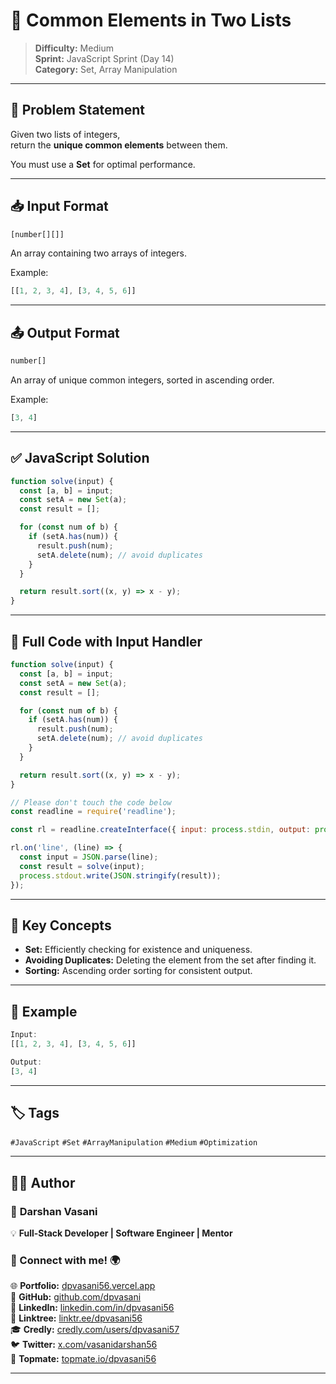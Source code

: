 # 🔗 Common Elements in Two Lists

> **Difficulty:** Medium  
> **Sprint:** JavaScript Sprint (Day 14)  
> **Category:** Set, Array Manipulation

---

## 🧩 Problem Statement

Given two lists of integers,  
return the **unique common elements** between them.

You must use a **Set** for optimal performance.

---

## 📥 Input Format

```js
[number[][]]
```

An array containing two arrays of integers.

Example:
```js
[[1, 2, 3, 4], [3, 4, 5, 6]]
```

---

## 📤 Output Format

```js
number[]
```

An array of unique common integers, sorted in ascending order.

Example:
```js
[3, 4]
```

---

## ✅ JavaScript Solution

```js
function solve(input) {
  const [a, b] = input;
  const setA = new Set(a);
  const result = [];

  for (const num of b) {
    if (setA.has(num)) {
      result.push(num);
      setA.delete(num); // avoid duplicates
    }
  }

  return result.sort((x, y) => x - y);
}
```

---

## 📜 Full Code with Input Handler

```js
function solve(input) {
  const [a, b] = input;
  const setA = new Set(a);
  const result = [];

  for (const num of b) {
    if (setA.has(num)) {
      result.push(num);
      setA.delete(num); // avoid duplicates
    }
  }

  return result.sort((x, y) => x - y);
}

// Please don't touch the code below
const readline = require('readline');

const rl = readline.createInterface({ input: process.stdin, output: process.stdout });

rl.on('line', (line) => {
  const input = JSON.parse(line);
  const result = solve(input);
  process.stdout.write(JSON.stringify(result));
});
```

---

## 🧠 Key Concepts

- **Set:** Efficiently checking for existence and uniqueness.
- **Avoiding Duplicates:** Deleting the element from the set after finding it.
- **Sorting:** Ascending order sorting for consistent output.

---

## 🧪 Example

```js
Input:
[[1, 2, 3, 4], [3, 4, 5, 6]]

Output:
[3, 4]
```

---

## 🏷️ Tags

`#JavaScript` `#Set` `#ArrayManipulation` `#Medium` `#Optimization`

---

## 👨‍💻 Author  

### 🚀 **Darshan Vasani**  
💡 **Full-Stack Developer | Software Engineer | Mentor**    

### 🔗 Connect with me! 🌍  
🌐 **Portfolio:** [dpvasani56.vercel.app](https://dpvasani56.vercel.app/)  
🐙 **GitHub:** [github.com/dpvasani](https://github.com/dpvasani)  
💼 **LinkedIn:** [linkedin.com/in/dpvasani56](https://www.linkedin.com/in/dpvasani56/)  
🌳 **Linktree:** [linktr.ee/dpvasani56](https://linktr.ee/dpvasani56)  
🎓 **Credly:** [credly.com/users/dpvasani57](https://www.credly.com/users/dpvasani57/)  
🐦 **Twitter:** [x.com/vasanidarshan56](https://x.com/vasanidarshan56)  
📢 **Topmate:** [topmate.io/dpvasani56](https://topmate.io/dpvasani56)  

---
